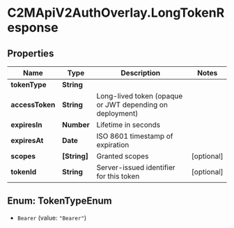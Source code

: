 # C2MApiV2AuthOverlay.LongTokenResponse

## Properties

Name | Type | Description | Notes
------------ | ------------- | ------------- | -------------
**tokenType** | **String** |  | 
**accessToken** | **String** | Long-lived token (opaque or JWT depending on deployment) | 
**expiresIn** | **Number** | Lifetime in seconds | 
**expiresAt** | **Date** | ISO 8601 timestamp of expiration | 
**scopes** | **[String]** | Granted scopes | [optional] 
**tokenId** | **String** | Server-issued identifier for this token | [optional] 



## Enum: TokenTypeEnum


* `Bearer` (value: `"Bearer"`)




